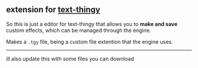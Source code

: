 ## extension for [text-thingy](https://wess64.github.io/text-thingy/)
So this is just a editor for text-thingy that allows you to **make and save** custom effects, which can be managed through the engine.

Makes a `.tgy` file, being a custom file extention that the engine uses.

---

ill also update this with some files you can download
